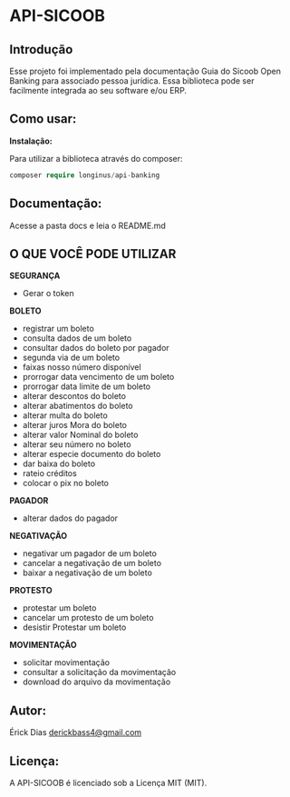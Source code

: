# API-SICOOB

## Introdução

Esse projeto foi implementado pela documentação Guia do Sicoob Open Banking para associado pessoa jurídica. Essa biblioteca pode ser facilmente integrada ao seu software e/ou ERP.

## Como usar:
<b>Instalação: </b>

Para utilizar a biblioteca através do composer:
```php
composer require longinus/api-banking
```

## Documentação:
Acesse a pasta docs e leia o README.md

## O QUE VOCÊ PODE UTILIZAR
<b>SEGURANÇA</b><br>
- Gerar o token

<b>BOLETO</b><br>

- registrar um boleto
- consulta dados de um boleto
- consultar dados do boleto por pagador
- segunda via de um boleto
- faixas nosso número disponível
- prorrogar data vencimento de um boleto
- prorrogar data limite de um boleto
- alterar descontos do boleto
- alterar abatimentos do boleto
- alterar multa do boleto
- alterar juros Mora do boleto
- alterar valor Nominal do boleto
- alterar seu número no boleto
- alterar especie documento do boleto
- dar baixa do boleto
- rateio créditos
- colocar o pix no boleto

<b>PAGADOR</b><br>

- alterar dados do pagador

<b>NEGATIVAÇÃO</b><br>

- negativar um pagador de um boleto
- cancelar a negativação de um boleto
- baixar a negativação de um boleto

<b>PROTESTO</b><br>

- protestar um boleto
- cancelar um protesto de um boleto
- desistir Protestar um boleto

<b>MOVIMENTAÇÃO</b><br>

- solicitar movimentação
- consultar a solicitação da movimentação
- download do arquivo da movimentação

## Autor:
Érick Dias derickbass4@gmail.com

## Licença:
A API-SICOOB é licenciado sob a Licença MIT (MIT).
